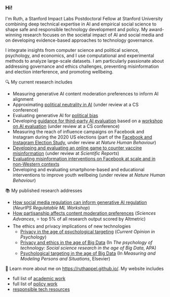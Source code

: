### Hi!

I'm Ruth, a Stanford Impact Labs Postdoctoral Fellow at Stanford University combining deep technical expertise in AI and empirical social science to shape safe and responsible technology development and policy. My award-winning research focuses on the societal impact of AI and social media and on developing evidence-based approaches to technology governance. 

I integrate insights from computer science and political science, psychology, and economics, and I use computational and experimental methods to analyze large-scale datasets. I am particularly passionate about addressing governance and ethics challenges, preventing misinformation and election interference, and promoting wellbeing.

🔍 My current research includes
- Measuring generative AI content moderation preferences to inform AI alignment
- Approximating [political neutrality in AI](https://doi.org/10.48550/arXiv.2503.05728) (under review at a CS conference)
- Evaluating generative AI for [political bias](https://github.com/ruthappel/political_bias_eval/blob/main/political_bias_eval.ipynb)
- Developing [guidance for third-party AI evaluation](https://crfm.stanford.edu/2025/03/13/thirdparty.html) based on a [workshop on AI evaluation](https://hai.stanford.edu/news/strengthening-ai-accountability-through-better-third-party-evaluations) (under review at a CS conference)
- Measuring the reach of influence campaigns on Facebook and Instagram during the 2020 US elections (part of the [Facebook and Instagram Election Study](https://www.nyu.edu/about/news-publications/news/2023/july/2020-election-studies-reveals-power-of-facebook--instagram-algor.html), under review at *Nature Human Behaviour*)
- [Developing and evaluating an online game to counter vaccine misinformation](https://osf.io/preprints/psyarxiv/ek5pu) (under review at *Scientific Reports*)
- [Evaluating misinformation interventions on Facebook at scale and in non-Western contexts](https://www.socialscienceregistry.org/trials/12480)
- Developing and evaluating smartphone-based and educational interventions to improve youth wellbeing (under review at *Nature Human Behaviour*)

📚 My published research addresses
- [How social media regulation can inform generative AI regulation](https://ruthappel.github.io/assets/pdf/Generative-AI-regulation-can-learn-from-social-media-regulation.pdf) (*NeurIPS Regulatable ML Workshop*)
- [How partisanship affects content moderation preferences](https://doi.org/10.1126/sciadv.adg6799) (*Sciences Advances*, ⭐ top 5% of all research output scored by Altmetric)
- The ethics and privacy implications of new technologies
    - [Privacy in the age of psychological targeting](https://doi.org/10.1016/b978-0-12-819200-9.00015-6) (*Current Opinion in Psychology*)
    - [Privacy and ethics in the age of Big Data](https://doi.org/10.1037/0000290-012) (In *The psychology of technology: Social science research in the age of Big Data*, APA)
    - [Psychological targeting in the age of Big Data](https://doi.org/10.1016/B978-0-12-819200-9.00015-6) (In *Measuring and Modeling Persons and Situations*, Elsevier)

🔗 Learn more about me on https://ruthappel.github.io/. My website includes
- full list of [academic work](https://ruthappel.github.io/academic-writing/)
- full list of [policy work](https://ruthappel.github.io/policy-media/)
- [responsible tech resources](https://ruthappel.github.io/resources/)
